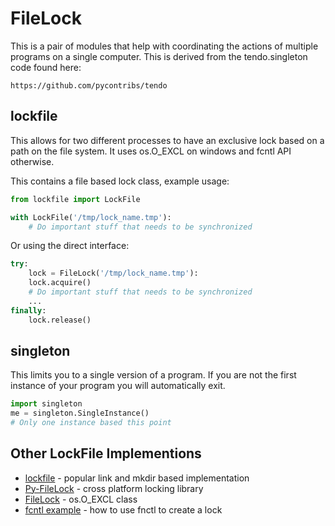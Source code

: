 FileLock
=========

This is a pair of modules that help with coordinating the actions of
multiple programs on a single computer. This is derived from the
tendo.singleton code found here:

    https://github.com/pycontribs/tendo


lockfile
---------

This allows for two different processes to have an exclusive lock based on
a path on the file system. It uses os.O_EXCL on windows and fcntl API
otherwise.

This contains a file based lock class, example usage:

```python
from lockfile import LockFile

with LockFile('/tmp/lock_name.tmp'):
    # Do important stuff that needs to be synchronized
```

Or using the direct interface:

```python
try:
    lock = FileLock('/tmp/lock_name.tmp'):
    lock.acquire()
    # Do important stuff that needs to be synchronized
    ...
finally:
    lock.release()
```


singleton
----------

This limits you to a single version of a program.  If you are not the first
instance of your program you will automatically exit.

```python
import singleton
me = singleton.SingleInstance()
# Only one instance based this point
```


Other LockFile Implementions
-----------------------------

 - [lockfile] - popular link and mkdir based implementation
 - [Py-FileLock] - cross platform locking library
 - [FileLock] - os.O_EXCL class
 - [fcntl example] - how to use fnctl to create a lock


[lockfile]: https://pypi.python.org/pypi/lockfile
[Py-FileLock]: https://pypi.python.org/pypi/filelock/
[FileLock]: http://www.evanfosmark.com/2009/01/cross-platform-file-locking-support-in-python/
[fcntl example]: http://blog.vmfarms.com/2011/03/cross-process-locking-and.html